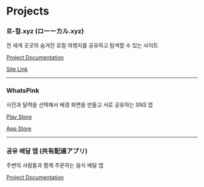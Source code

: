 # Projects

### 로-컬.xyz (ローーカル.xyz)

전 세계 곳곳의 숨겨진 로컬 여행지를 공유하고 탐색할 수 있는 사이트

[Project Documentation](https://github.com/jinwuui/local-travel-map-frontend)

[Site Link](https://looocal.xyz)

---

### WhatsPink

사진과 달력을 선택해서 배경 화면을 만들고 서로 공유하는 SNS 앱

[Play Store](https://play.google.com/store/apps/details?id=com.whatspink.app)

[App Store](https://apps.apple.com/kr/app/whatspink/id1633590812)

---

### 공유 배달 앱 (共有配達アプリ)

주변의 사람들과 함께 주문하는 음식 배달 앱

[Project Documentation](https://github.com/jinwuui/share-delivery-front)
